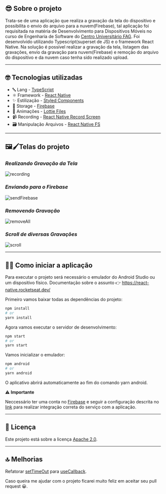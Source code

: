 ## 😎 Sobre o projeto

Trata-se de uma aplicação que realiza a gravação da tela do dispositivo e possibilita o envio do arquivo para a nuvem(Firebase), tal aplicação foi requisitada na matéria de Desenvolvimento para Dispositivos Móveis no curso de Engenharia de Software do [Centro Universitário FAG](https://www.fag.edu.br/). Foi desenvolvido utilizando Typescript(superset de JS) e o framework React Native. Na solução é possível realizar a gravação da tela, listagem das gravações, envio da gravação para nuvem(Firebase) e remoção do arquivo do dispositivo e da nuvem caso tenha sido realizado upload.

---

## 🤓 Tecnologias utilizadas

* 🔤 Lang - [TypeScript](https://www.typescriptlang.org/)
* ⚛️ Framework - [React Native](https://reactnative.dev/)
* ✨ Estilização - [Styled Components](https://styled-components.com/)
* 💾 Storage - [Firebase](https://rnfirebase.io/)
* 🤯 Animações - [Lottie Files](https://lottiefiles.com/)
* 📹 Recording - [React Native Record Screen](https://github.com/yutasuzuki/react-native-record-screen)
* 🗃 Manipulação Arquivos - [React Native FS](https://github.com/itinance/react-native-fs/)

---

## 🖼🖌Telas do projeto

###  *Realizando Gravação da Tela*
![recording](https://user-images.githubusercontent.com/61207420/170528581-18fccf89-a9e2-40ed-a8ce-01e85f9ce98f.gif)

###  *Enviando para o Firebase*
![sendFirebase](https://user-images.githubusercontent.com/61207420/170528691-8965de90-6bd7-4cd6-ae2e-d8ad721b6d31.gif)

###  *Removendo Gravação*
![removeAll](https://user-images.githubusercontent.com/61207420/170528153-c56bf1c8-32f5-434f-bd7b-7d63066daccb.gif)

###  *Scroll de diversas Gravações*
![scroll](https://user-images.githubusercontent.com/61207420/170528841-179ec8c3-e1e0-437f-ae6f-a93333f3d6e8.gif)

---

## 🧑‍💻 Como iniciar a aplicação

Para executar o projeto será necessário o emulador do Android Studio ou um dispositivo físico. Documentação sobre o assunto 👉 https://react-native.rocketseat.dev/

Primeiro vamos baixar todas as dependências do projeto:

```bash
npm install
# or
yarn install
```

Agora vamos executar o servidor de desenvolvimento:

```bash
npm start
# or
yarn start
```

Vamos inicializar o emulador:

```bash
npm android
# or
yarn android 
```

O aplicativo abrirá automaticamente ao fim do comando yarn android.

⚠️ **Importante**

Neccessário ter uma conta no [Firebase](https://firebase.google.com/) e seguir a configuração descrita no [link](https://www.section.io/engineering-education/react-native-firebase-storage/) para realizar integração correta do serviço com a aplicação.

---

## 📃 Licença

Este projeto está sobre a licença [Apache 2.0](LICENSE).

___

## 🔝 Melhorias

Refatorar [setTimeOut](https://developer.mozilla.org/en-US/docs/Web/API/setTimeout) para [useCallback](https://reactjs.org/docs/hooks-reference.html#usecallback).

Caso queira me ajudar com o projeto ficarei muito feliz em aceitar seu pull request 😀.